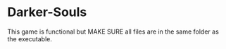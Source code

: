 # Darker-Souls
This game is functional but MAKE SURE all files are in the same folder as the executable.
